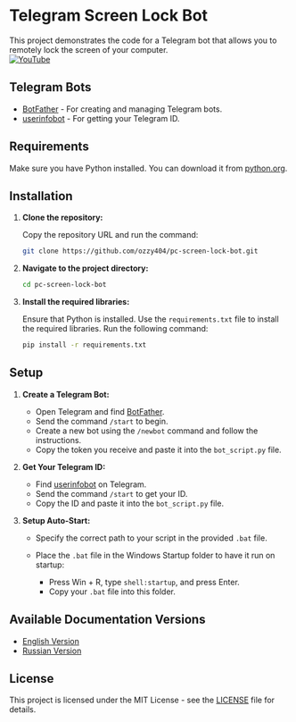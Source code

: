# Telegram Screen Lock Bot

This project demonstrates the code for a Telegram bot that allows you to remotely lock the screen of your computer.<br>
[![YouTube](https://img.shields.io/badge/YouTube-Video-red?logo=youtube&logoColor=white)](https://www.youtube.com/watch?v=dQw4w9WgXcQ)

## Telegram Bots

- [BotFather](https://t.me/botfather) - For creating and managing Telegram bots.
- [userinfobot](https://t.me/userinfobot) - For getting your Telegram ID.

## Requirements

Make sure you have Python installed. You can download it from [python.org](https://www.python.org/downloads/).

## Installation

1. **Clone the repository:**

   Copy the repository URL and run the command:

   ```bash
   git clone https://github.com/ozzy404/pc-screen-lock-bot.git
   ```

2. **Navigate to the project directory:**

   ```bash
   cd pc-screen-lock-bot
   ```

3. **Install the required libraries:**

   Ensure that Python is installed. Use the `requirements.txt` file to install the required libraries. Run the following command:

   ```bash
   pip install -r requirements.txt
   ```

## Setup

1. **Create a Telegram Bot:**

   - Open Telegram and find [BotFather](https://t.me/botfather).
   - Send the command `/start` to begin.
   - Create a new bot using the `/newbot` command and follow the instructions.
   - Copy the token you receive and paste it into the `bot_script.py` file.

2. **Get Your Telegram ID:**

   - Find [userinfobot](https://t.me/userinfobot) on Telegram.
   - Send the command `/start` to get your ID.
   - Copy the ID and paste it into the `bot_script.py` file.

3. **Setup Auto-Start:**

   - Specify the correct path to your script in the provided `.bat` file.
   - Place the `.bat` file in the Windows Startup folder to have it run on startup:

     - Press Win + R, type `shell:startup`, and press Enter.
     - Copy your `.bat` file into this folder.

## Available Documentation Versions

- [English Version](README.en.md)
- [Russian Version](README.ru.md)

## License

This project is licensed under the MIT License - see the [LICENSE](LICENSE) file for details.
